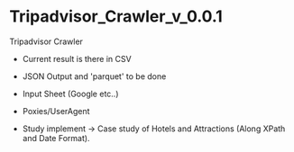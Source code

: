 # Tripadvisor_Crawler_v_0.0.1

Tripadvisor Crawler

- Current result is there in CSV 
- JSON Output and 'parquet' to be done 
- Input Sheet (Google etc..) 
- Poxies/UserAgent

- Study implement -> Case study of Hotels and Attractions (Along XPath and Date Format). 
